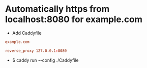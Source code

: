 Automatically https from localhost:8080 for example.com
=====
* Add Caddyfile
```conf
example.com

reverse_proxy 127.0.0.1:8080
```
* $ caddy run --config ./Caddyfile
